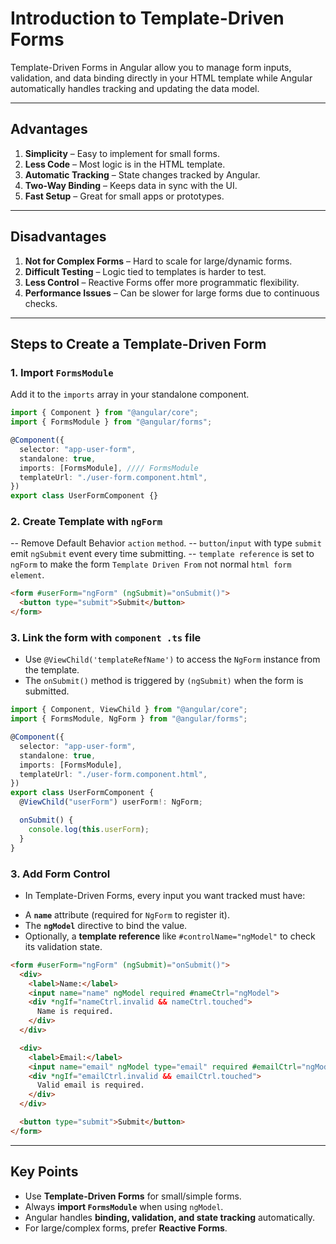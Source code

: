 # Introduction to Template-Driven Forms

Template-Driven Forms in Angular allow you to manage form inputs, validation, and data binding directly in your HTML template while Angular automatically handles tracking and updating the data model.

---

## Advantages

1. **Simplicity** – Easy to implement for small forms.
2. **Less Code** – Most logic is in the HTML template.
3. **Automatic Tracking** – State changes tracked by Angular.
4. **Two-Way Binding** – Keeps data in sync with the UI.
5. **Fast Setup** – Great for small apps or prototypes.

---

## Disadvantages

1. **Not for Complex Forms** – Hard to scale for large/dynamic forms.
2. **Difficult Testing** – Logic tied to templates is harder to test.
3. **Less Control** – Reactive Forms offer more programmatic flexibility.
4. **Performance Issues** – Can be slower for large forms due to continuous checks.

---

## Steps to Create a Template-Driven Form

### 1. Import `FormsModule`

Add it to the `imports` array in your standalone component.

```ts
import { Component } from "@angular/core";
import { FormsModule } from "@angular/forms";

@Component({
  selector: "app-user-form",
  standalone: true,
  imports: [FormsModule], //// FormsModule
  templateUrl: "./user-form.component.html",
})
export class UserFormComponent {}
```

### 2. Create Template with `ngForm`

--  Remove Default Behavior `action` `method`.
-- `button`/`input` with type `submit` emit `ngSubmit` event every time submitting.
-- `template reference` is set to `ngForm` to make the form `Template Driven From` not normal `html form element`.

```html
<form #userForm="ngForm" (ngSubmit)="onSubmit()">
  <button type="submit">Submit</button>
</form>
```

### 3. Link the form with `component .ts` file
* Use `@ViewChild('templateRefName')` to access the `NgForm` instance from the template. 
* The `onSubmit()` method is triggered by `(ngSubmit)` when the form is submitted.
```ts
import { Component, ViewChild } from "@angular/core";
import { FormsModule, NgForm } from "@angular/forms";

@Component({
  selector: "app-user-form",
  standalone: true,
  imports: [FormsModule],
  templateUrl: "./user-form.component.html",
})
export class UserFormComponent {
  @ViewChild("userForm") userForm!: NgForm;

  onSubmit() {
    console.log(this.userForm);
  }
}
```

### 3. Add Form Control 
- In Template-Driven Forms, every input you want tracked must have:
* A **`name`** attribute (required for `NgForm` to register it). 
* The **`ngModel`** directive to bind the value. 
* Optionally, a **template reference** like `#controlName="ngModel"` to check its validation state.
```html
<form #userForm="ngForm" (ngSubmit)="onSubmit()">
  <div>
    <label>Name:</label>
    <input name="name" ngModel required #nameCtrl="ngModel">
    <div *ngIf="nameCtrl.invalid && nameCtrl.touched">
      Name is required.
    </div>
  </div>

  <div>
    <label>Email:</label>
    <input name="email" ngModel type="email" required #emailCtrl="ngModel">
    <div *ngIf="emailCtrl.invalid && emailCtrl.touched">
      Valid email is required.
    </div>
  </div>

  <button type="submit">Submit</button>
</form>
```


---

## Key Points

- Use **Template-Driven Forms** for small/simple forms.
- Always **import `FormsModule`** when using `ngModel`.
- Angular handles **binding, validation, and state tracking** automatically.
- For large/complex forms, prefer **Reactive Forms**.
